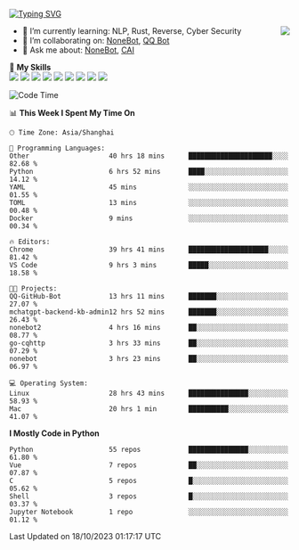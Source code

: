 [![Typing SVG](https://readme-typing-svg.herokuapp.com?size=25&duration=2500&color=8C43EA&vCenter=true&width=200&height=40&lines=Hi+there+%F0%9F%91%8B%F0%9F%8F%BB;I'm+yanyongyu)](https://git.io/typing-svg)

<a href="#">
  <img align="right" src="https://github-readme-stats.vercel.app/api?username=yanyongyu&count_private=true&show_icons=true&bg_color=15,f2f7fd,E0EAFC" />
</a>

- 🌱 I’m currently learning: NLP, Rust, Reverse, Cyber Security
- 👯 I’m collaborating on: [NoneBot](https://github.com/nonebot), [QQ Bot](https://github.com/Mrs4s/go-cqhttp)
- 💬 Ask me about: [NoneBot](https://github.com/nonebot), [CAI](https://github.com/cscs181/CAI)

🌟 **My Skills**  
![](https://img.shields.io/badge/-Python-3e74a2?style=flat-square&logo=Python&logoColor=fff)
![](https://img.shields.io/badge/-Node.js-339933?style=flat-square&logo=Node.js&logoColor=fff)
![](https://img.shields.io/badge/-Vue-4fc08d?style=flat-square&logo=Vue.js&logoColor=fff)
![](https://img.shields.io/badge/-React-2d98ce?style=flat-square&logo=React&logoColor=fff)
![](https://img.shields.io/badge/-Docker-2496ED?style=flat-square&logo=Docker&logoColor=fff)
![](https://img.shields.io/badge/-Linux-000000?style=flat-square&logo=Linux&logoColor=fff)
![](https://img.shields.io/badge/-MySQL-4479A1?style=flat-square&logo=MySQL&logoColor=fff)
![](https://img.shields.io/badge/-Redis-DC382D?style=flat-square&logo=Redis&logoColor=fff)
![](https://img.shields.io/badge/-MongoDB-47A248?style=flat-square&logo=MongoDB&logoColor=fff)

<!--START_SECTION:waka-->
![Code Time](http://img.shields.io/badge/Code%20Time-5%2C135%20hrs%2014%20mins-blue)

📊 **This Week I Spent My Time On** 

```text
🕑︎ Time Zone: Asia/Shanghai

💬 Programming Languages: 
Other                    40 hrs 18 mins      █████████████████████░░░░   82.68 % 
Python                   6 hrs 52 mins       ████░░░░░░░░░░░░░░░░░░░░░   14.12 % 
YAML                     45 mins             ░░░░░░░░░░░░░░░░░░░░░░░░░   01.55 % 
TOML                     13 mins             ░░░░░░░░░░░░░░░░░░░░░░░░░   00.48 % 
Docker                   9 mins              ░░░░░░░░░░░░░░░░░░░░░░░░░   00.34 % 

🔥 Editors: 
Chrome                   39 hrs 41 mins      ████████████████████░░░░░   81.42 % 
VS Code                  9 hrs 3 mins        █████░░░░░░░░░░░░░░░░░░░░   18.58 % 

🐱‍💻 Projects: 
QQ-GitHub-Bot            13 hrs 11 mins      ███████░░░░░░░░░░░░░░░░░░   27.07 % 
mchatgpt-backend-kb-admin12 hrs 52 mins      ███████░░░░░░░░░░░░░░░░░░   26.43 % 
nonebot2                 4 hrs 16 mins       ██░░░░░░░░░░░░░░░░░░░░░░░   08.77 % 
go-cqhttp                3 hrs 33 mins       ██░░░░░░░░░░░░░░░░░░░░░░░   07.29 % 
nonebot                  3 hrs 23 mins       ██░░░░░░░░░░░░░░░░░░░░░░░   06.97 % 

💻 Operating System: 
Linux                    28 hrs 43 mins      ███████████████░░░░░░░░░░   58.93 % 
Mac                      20 hrs 1 min        ██████████░░░░░░░░░░░░░░░   41.07 % 
```

**I Mostly Code in Python** 

```text
Python                   55 repos            ███████████████░░░░░░░░░░   61.80 % 
Vue                      7 repos             ██░░░░░░░░░░░░░░░░░░░░░░░   07.87 % 
C                        5 repos             █░░░░░░░░░░░░░░░░░░░░░░░░   05.62 % 
Shell                    3 repos             █░░░░░░░░░░░░░░░░░░░░░░░░   03.37 % 
Jupyter Notebook         1 repo              ░░░░░░░░░░░░░░░░░░░░░░░░░   01.12 % 
```




 Last Updated on 18/10/2023 01:17:17 UTC
<!--END_SECTION:waka-->
